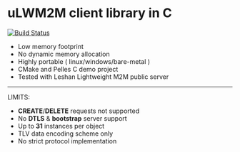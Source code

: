 # uLWM2M client library in C
[![Build Status](https://travis-ci.org/moonglow/ulwm2m.svg?branch=master)](https://travis-ci.org/moonglow/ulwm2m)

* Low memory footprint
* No dynamic memory allocation
* Highly portable ( linux/windows/bare-metal )
* CMake and Pelles C demo project
* Tested with Leshan Lightweight M2M public server
------------
LIMITS:

* **CREATE**/**DELETE** requests not supported
* No **DTLS** & **bootstrap** server support
* Up to **31** instances per object
* TLV data encoding scheme only
* No strict protocol implementation
